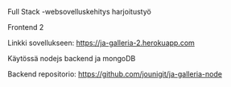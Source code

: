Full Stack -websovelluskehitys harjoitustyö 

Frontend 2

Linkki sovellukseen: https://ja-galleria-2.herokuapp.com

Käytössä nodejs backend ja mongoDB

Backend repositorio: 
https://github.com/jounigit/ja-galleria-node